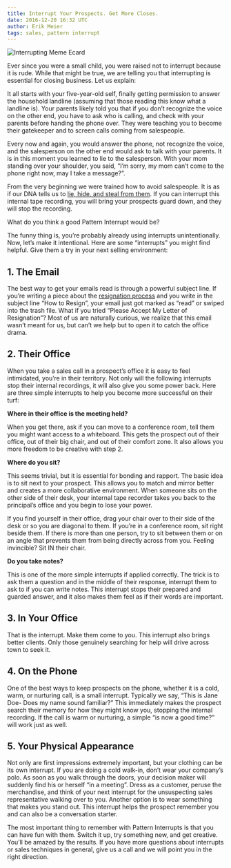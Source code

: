 ```yaml
---
title: Interrupt Your Prospects. Get More Closes.
date: 2016-12-20 16:32 UTC
author: Erik Meier
tags: sales, pattern interrupt
---
```


![Interrupting Meme Ecard](/images/blog/banner__interrupt-more.png)

Ever since you were a small child, you were raised not to interrupt because it is rude. While that might be true, we are telling you that interrupting is essential for closing business. Let us explain:
 
It all starts with your five-year-old self, finally getting permission to answer the household landline (assuming that those reading this know what a landline is). Your parents likely told you that if you don’t recognize the voice on the other end, you have to ask who is calling, and check with your parents before handing the phone over. They were teaching you to become their gatekeeper and to screen calls coming from salespeople.
 
Every now and again, you would answer the phone, not recognize the voice, and the salesperson on the other end would ask to talk with your parents. It is in this moment you learned to lie to the salesperson. With your mom standing over your shoulder, you said, “I’m sorry, my mom can’t come to the phone right now, may I take a message?”.
 
From the very beginning we were trained how to avoid salespeople. It is as if our DNA tells us to [lie, hide, and steal from them](/blog/blog/lie-hide-steal-how-to-stop-the-run-around/). If you can interrupt this internal tape recording, you will bring your prospects guard down, and they will stop the recording.
 
What do you think a good Pattern Interrupt would be?
 
The funny thing is, you’re probably already using interrupts unintentionally. Now, let’s make it intentional. Here are some “interrupts” you might find helpful. Give them a try in your next selling environment:
 
## 1.  The Email
 
The best way to get your emails read is through a powerful subject line. If you’re writing a piece about the [resignation process](/blog/how-to-write-a-simple-letter-of-resignation) and you write in the subject line “How to Resign”, your email just got marked as “read” or swiped into the trash file. What if you tried “Please Accept My Letter of Resignation”? Most of us are naturally curious, we realize that this email wasn’t meant for us, but can’t we help but to open it to catch the office drama.
 
## 2.  Their Office
 
When you take a sales call in a prospect’s office it is easy to feel intimidated, you’re in their territory. Not only will the following interrupts stop their internal recordings, it will also give you some power back. Here are three simple interrupts to help you become more successful on their turf:
 
**Where in their office is the meeting held?**
 
When you get there, ask if you can move to a conference room, tell them you might want access to a whiteboard.  This gets the prospect out of their office, out of their big chair, and out of their comfort zone. It also allows you more freedom to be creative with step 2.

**Where do you sit?**

This seems trivial, but it is essential for bonding and rapport. The basic idea is to sit next to your prospect. This allows you to match and mirror better and creates a more collaborative environment. When someone sits on the other side of their desk, your internal tape recorder takes you back to the principal’s office and you begin to lose your power.

If you find yourself in their office, drag your chair over to their side of the desk or so you are diagonal to them. If you’re in a conference room, sit right beside them. If there is more than one person, try to sit between them or on an angle that prevents them from being directly across from you. Feeling invincible? Sit IN their chair.

**Do you take notes?**

This is one of the more simple interrupts if applied correctly. The trick is to ask them a question and in the middle of their response, interrupt them to ask to if you can write notes. This interrupt stops their prepared and guarded answer, and it also makes them feel as if their words are 
important.

## 3.  In Your Office

That is the interrupt. Make them come to you. This interrupt also brings better clients. Only those genuinely searching for help will drive across town to seek it.

## 4.  On the Phone

One of the best ways to keep prospects on the phone, whether it is a cold, warm, or nurturing call, is a small interrupt. Typically we say, “This is Jane Doe- Does my name sound familiar?” This immediately makes the prospect search their memory for how they might know you, stopping the internal recording. If the call is warm or nurturing, a simple “is now a good time?” will work just as well.

## 5.  Your Physical Appearance  

Not only are first impressions extremely important, but your clothing can be its own interrupt. If you are doing a cold walk-in, don’t wear your company’s polo. As soon as you walk through the doors, your decision maker will suddenly find his or herself “in a meeting”. Dress as a customer, peruse the merchandise, and think of your next interrupt for the unsuspecting sales representative walking over to you. Another option is to wear something that makes you stand out. This interrupt helps the prospect remember you and can also be a conversation starter.
 
The most important thing to remember with Pattern Interrupts is that you can have fun with them. Switch it up, try something new, and get creative. You’ll be amazed by the results. If you have more questions about interrupts or sales techniques in general, give us a call and we will point you in the right direction.

